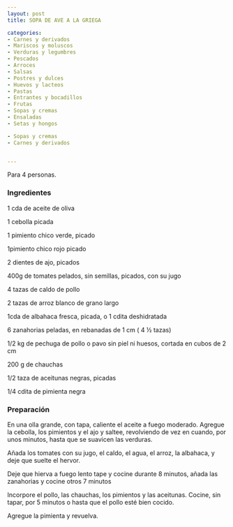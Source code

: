 ```yaml
---
layout: post
title: SOPA DE AVE A LA GRIEGA

categories:
- Carnes y derivados
- Mariscos y moluscos
- Verduras y legumbres
- Pescados
- Arroces
- Salsas
- Postres y dulces
- Huevos y lacteos
- Pastas
- Entrantes y bocadillos
- Frutas
- Sopas y cremas
- Ensaladas
- Setas y hongos

- Sopas y cremas
- Carnes y derivados


---
```


Para 4 personas.

<h3>Ingredientes</h3>

1 cda de aceite de oliva

1 cebolla picada

1 pimiento chico verde, picado

1pimiento chico rojo picado

2 dientes de ajo, picados

400g de tomates pelados, sin semillas, picados, con su jugo

4 tazas de caldo de pollo

2 tazas de arroz blanco de grano largo

1cda de albahaca fresca, picada, o 1 cdita deshidratada

6 zanahorias peladas, en rebanadas de 1 cm ( 4 &frac12; tazas)

1/2 kg de pechuga de pollo o pavo sin piel ni huesos, cortada en cubos de 2 cm

200 g de chauchas

1/2 taza de aceitunas negras, picadas

1/4 cdita de pimienta negra

<h3>Preparación</h3>

En una olla grande, con tapa, caliente el aceite a fuego moderado. Agregue la cebolla, los pimientos y el ajo y saltee, revolviendo de vez en cuando, por unos minutos, hasta que se suavicen las verduras.

Añada los tomates con su jugo, el caldo, el agua, el arroz, la albahaca, y deje que suelte el hervor.

Deje que hierva a fuego lento tape y cocine durante 8 minutos, añada las zanahorias y cocine otros 7 minutos

Incorpore el pollo, las chauchas, los pimientos y las aceitunas. Cocine, sin tapar, por 5 minutos o hasta que el pollo esté bien cocido.

Agregue la pimienta y revuelva.

